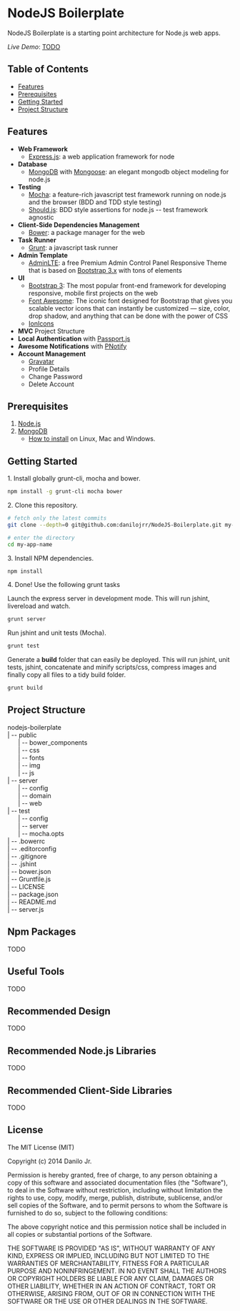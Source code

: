 NodeJS Boilerplate
==================

NodeJS Boilerplate is a starting point architecture for Node.js web apps.

*Live Demo*: [TODO](#)

Table of Contents
-----------------

- [Features](#features)
- [Prerequisites](#prerequisites)
- [Getting Started](#getting-started)
- [Project Structure](#project-structure)

<a name='features'></a>Features
-------------------------------

- <b>Web Framework</b>
	- <a href="http://expressjs.com/" target="_blank">Express.js</a>: a web application framework for node
- <b>Database</b>
	- <a href="http://www.mongodb.org/" target="_blank">MongoDB</a> with <a href="http://mongoosejs.com/" target="_blank">Mongoose</a>: an elegant mongodb object modeling for node.js
- <b>Testing</b>
	- <a href="http://visionmedia.github.io/mocha/" target="_blank">Mocha</a>: a feature-rich javascript test framework running on node.js and the browser (BDD and TDD style testing)
	- <a href="https://github.com/visionmedia/should.js" target="_blank">Should.js</a>: BDD style assertions for node.js -- test framework agnostic
- <b>Client-Side Dependencies Management</b>
	- <a href="http://bower.io/" target="_blank">Bower</a>: a package manager for the web
- <b>Task Runner</b>
	- <a href="http://gruntjs.com/" target="_blank">Grunt</a>: a javascript task runner
- <b>Admin Template</b>
	- <a href="http://www.almsaeedstudio.com/preview" target="_blank">AdminLTE</a>: a free Premium Admin Control Panel Responsive Theme that is based on <a href="http://getbootstrap.com/" target="_blank">Bootstrap 3.x</a> with tons of elements
- <b>UI</b>
	- <a href="http://getbootstrap.com/" target="_blank">Bootstrap 3</a>: The most popular front-end framework for developing responsive, mobile first projects on the web
	- <a href="http://fortawesome.github.io/Font-Awesome/" target="_blank">Font Awesome</a>: The iconic font designed for Bootstrap that gives you scalable vector icons that can instantly be customized — size, color, drop shadow, and anything that can be done with the power of CSS
	- <a href="http://ionicons.com/" target="_blank">IonIcons</a>
- <b>MVC</b> Project Structure
- <b>Local Authentication</b> with <a href="http://passportjs.org/" target="_blank">Passport.js</a>
- <b>Awesome Notifications</b> with <a href="http://sciactive.com/pnotify/" target="_blank">PNotify</a>
- <b>Account Management</b>
    - <a href="https://gravatar.com" target="_blank">Gravatar</a>
    - Profile Details
    - Change Password
    - Delete Account

<a name='prerequisites'></a>Prerequisites
-----------------------------------------

1. <a href="http://nodejs.org/" target="_blank">Node.js</a>
2. <a href="http://www.mongodb.org/" target="_blank">MongoDB</a>
	- [How to install](http://docs.mongodb.org/manual/installation/) on Linux, Mac and Windows.

<a name="#getting-started"></a>Getting Started
----------------------------------------------

<p>1. Install globally grunt-cli, mocha and bower.</p>

```sh
npm install -g grunt-cli mocha bower
```

<p>2. Clone this repository.</p>

```sh
# fetch only the latest commits
git clone --depth=0 git@github.com:danilojrr/NodeJS-Boilerplate.git my-app-name

# enter the directory
cd my-app-name
```

<p>3. Install NPM dependencies.</p>

```sh
npm install
```

<p>4. Done! Use the following grunt tasks</p>

Launch the express server in development mode. This will run jshint, livereload and watch.

```sh
grunt server
```

Run jshint and unit tests (Mocha).

```sh
grunt test
```

Generate a **build** folder that can easily be deployed. This will run jshint, unit tests, jshint, concatenate and minify scripts/css, compress images and finally copy all files to a tidy build folder.

```sh
grunt build
```

<a name="project-structure"></a>Project Structure
-------------------------------------------------

nodejs-boilerplate<br>
| -- public<br>
&nbsp;&nbsp;&nbsp;&nbsp;&nbsp;&nbsp;| -- bower_components<br>
&nbsp;&nbsp;&nbsp;&nbsp;&nbsp;&nbsp;| -- css<br>
&nbsp;&nbsp;&nbsp;&nbsp;&nbsp;&nbsp;| -- fonts<br>
&nbsp;&nbsp;&nbsp;&nbsp;&nbsp;&nbsp;| -- img<br>
&nbsp;&nbsp;&nbsp;&nbsp;&nbsp;&nbsp;| -- js<br>
| -- server<br>
&nbsp;&nbsp;&nbsp;&nbsp;&nbsp;&nbsp;| -- config<br>
&nbsp;&nbsp;&nbsp;&nbsp;&nbsp;&nbsp;| -- domain<br>
&nbsp;&nbsp;&nbsp;&nbsp;&nbsp;&nbsp;| -- web<br>
| -- test<br>
&nbsp;&nbsp;&nbsp;&nbsp;&nbsp;&nbsp;| -- config<br>
&nbsp;&nbsp;&nbsp;&nbsp;&nbsp;&nbsp;| -- server<br>
&nbsp;&nbsp;&nbsp;&nbsp;&nbsp;&nbsp;| -- mocha.opts<br>
| -- .bowerrc<br>
| -- .editorconfig<br>
| -- .gitignore<br>
| -- .jshint<br>
| -- bower.json<br>
| -- Gruntfile.js<br>
| -- LICENSE<br>
| -- package.json<br>
| -- README.md<br>
| -- server.js

Npm Packages
------------

TODO

Useful Tools
------------

TODO

Recommended Design
------------------

TODO

Recommended Node.js Libraries
-----------------------------

TODO

Recommended Client-Side Libraries
---------------------------------

TODO

License
-------

The MIT License (MIT)

Copyright (c) 2014 Danilo Jr.

Permission is hereby granted, free of charge, to any person obtaining a copy
of this software and associated documentation files (the "Software"), to deal
in the Software without restriction, including without limitation the rights
to use, copy, modify, merge, publish, distribute, sublicense, and/or sell
copies of the Software, and to permit persons to whom the Software is
furnished to do so, subject to the following conditions:

The above copyright notice and this permission notice shall be included in all
copies or substantial portions of the Software.

THE SOFTWARE IS PROVIDED "AS IS", WITHOUT WARRANTY OF ANY KIND, EXPRESS OR
IMPLIED, INCLUDING BUT NOT LIMITED TO THE WARRANTIES OF MERCHANTABILITY,
FITNESS FOR A PARTICULAR PURPOSE AND NONINFRINGEMENT. IN NO EVENT SHALL THE
AUTHORS OR COPYRIGHT HOLDERS BE LIABLE FOR ANY CLAIM, DAMAGES OR OTHER
LIABILITY, WHETHER IN AN ACTION OF CONTRACT, TORT OR OTHERWISE, ARISING FROM,
OUT OF OR IN CONNECTION WITH THE SOFTWARE OR THE USE OR OTHER DEALINGS IN THE
SOFTWARE.
